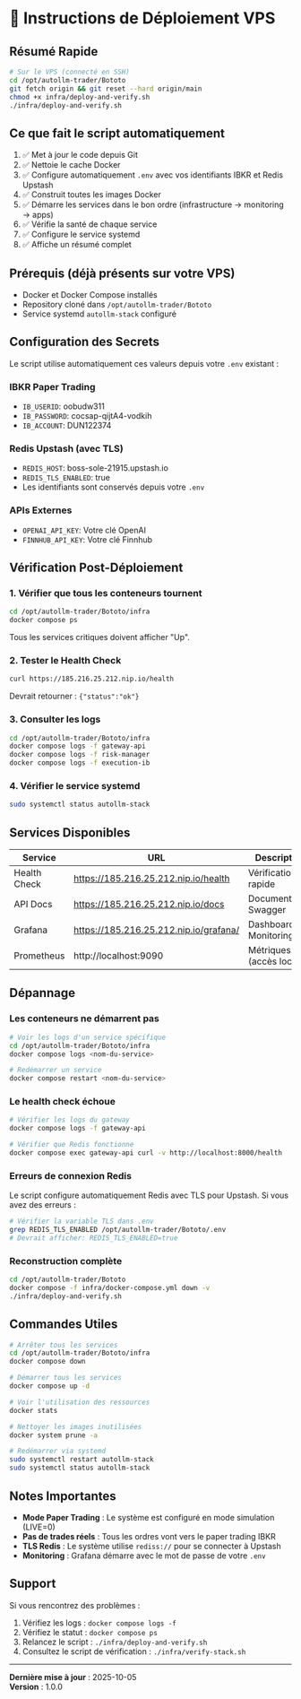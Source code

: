 # 🚀 Instructions de Déploiement VPS

## Résumé Rapide

```bash
# Sur le VPS (connecté en SSH)
cd /opt/autollm-trader/Bototo
git fetch origin && git reset --hard origin/main
chmod +x infra/deploy-and-verify.sh
./infra/deploy-and-verify.sh
```

## Ce que fait le script automatiquement

1. ✅ Met à jour le code depuis Git
2. ✅ Nettoie le cache Docker
3. ✅ Configure automatiquement `.env` avec vos identifiants IBKR et Redis Upstash
4. ✅ Construit toutes les images Docker
5. ✅ Démarre les services dans le bon ordre (infrastructure → monitoring → apps)
6. ✅ Vérifie la santé de chaque service
7. ✅ Configure le service systemd
8. ✅ Affiche un résumé complet

## Prérequis (déjà présents sur votre VPS)

- Docker et Docker Compose installés
- Repository cloné dans `/opt/autollm-trader/Bototo`
- Service systemd `autollm-stack` configuré

## Configuration des Secrets

Le script utilise automatiquement ces valeurs depuis votre `.env` existant :

### IBKR Paper Trading
- `IB_USERID`: oobudw311
- `IB_PASSWORD`: cocsap-qijtA4-vodkih  
- `IB_ACCOUNT`: DUN122374

### Redis Upstash (avec TLS)
- `REDIS_HOST`: boss-sole-21915.upstash.io
- `REDIS_TLS_ENABLED`: true
- Les identifiants sont conservés depuis votre `.env`

### APIs Externes
- `OPENAI_API_KEY`: Votre clé OpenAI
- `FINNHUB_API_KEY`: Votre clé Finnhub

## Vérification Post-Déploiement

### 1. Vérifier que tous les conteneurs tournent
```bash
cd /opt/autollm-trader/Bototo/infra
docker compose ps
```

Tous les services critiques doivent afficher "Up".

### 2. Tester le Health Check
```bash
curl https://185.216.25.212.nip.io/health
```

Devrait retourner : `{"status":"ok"}`

### 3. Consulter les logs
```bash
cd /opt/autollm-trader/Bototo/infra
docker compose logs -f gateway-api
docker compose logs -f risk-manager
docker compose logs -f execution-ib
```

### 4. Vérifier le service systemd
```bash
sudo systemctl status autollm-stack
```

## Services Disponibles

| Service | URL | Description |
|---------|-----|-------------|
| Health Check | https://185.216.25.212.nip.io/health | Vérification rapide |
| API Docs | https://185.216.25.212.nip.io/docs | Documentation Swagger |
| Grafana | https://185.216.25.212.nip.io/grafana/ | Dashboards & Monitoring |
| Prometheus | http://localhost:9090 | Métriques (accès local) |

## Dépannage

### Les conteneurs ne démarrent pas
```bash
# Voir les logs d'un service spécifique
cd /opt/autollm-trader/Bototo/infra
docker compose logs <nom-du-service>

# Redémarrer un service
docker compose restart <nom-du-service>
```

### Le health check échoue
```bash
# Vérifier les logs du gateway
docker compose logs -f gateway-api

# Vérifier que Redis fonctionne
docker compose exec gateway-api curl -v http://localhost:8000/health
```

### Erreurs de connexion Redis
Le script configure automatiquement Redis avec TLS pour Upstash. Si vous avez des erreurs :
```bash
# Vérifier la variable TLS dans .env
grep REDIS_TLS_ENABLED /opt/autollm-trader/Bototo/.env
# Devrait afficher: REDIS_TLS_ENABLED=true
```

### Reconstruction complète
```bash
cd /opt/autollm-trader/Bototo
docker compose -f infra/docker-compose.yml down -v
./infra/deploy-and-verify.sh
```

## Commandes Utiles

```bash
# Arrêter tous les services
cd /opt/autollm-trader/Bototo/infra
docker compose down

# Démarrer tous les services
docker compose up -d

# Voir l'utilisation des ressources
docker stats

# Nettoyer les images inutilisées
docker system prune -a

# Redémarrer via systemd
sudo systemctl restart autollm-stack
sudo systemctl status autollm-stack
```

## Notes Importantes

- **Mode Paper Trading** : Le système est configuré en mode simulation (LIVE=0)
- **Pas de trades réels** : Tous les ordres vont vers le paper trading IBKR
- **TLS Redis** : Le système utilise `rediss://` pour se connecter à Upstash
- **Monitoring** : Grafana démarre avec le mot de passe de votre `.env`

## Support

Si vous rencontrez des problèmes :

1. Vérifiez les logs : `docker compose logs -f`
2. Vérifiez le statut : `docker compose ps`
3. Relancez le script : `./infra/deploy-and-verify.sh`
4. Consultez le script de vérification : `./infra/verify-stack.sh`

---

**Dernière mise à jour** : 2025-10-05  
**Version** : 1.0.0